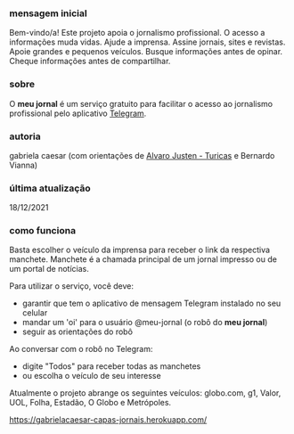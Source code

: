 ### mensagem inicial
Bem-vindo/a!
Este projeto apoia o jornalismo profissional. O acesso a informações muda vidas. Ajude a imprensa. Assine jornais, sites e revistas. Apoie grandes e pequenos veículos. Busque informações antes de opinar. Cheque informações antes de compartilhar.

### sobre
O **meu jornal** é um serviço gratuito para facilitar o acesso ao jornalismo profissional pelo aplicativo [Telegram](https://web.telegram.org/).

### autoria
gabriela caesar (com orientações de [Alvaro Justen - Turicas](https://github.com/turicas) e Bernardo Vianna)

### última atualização
18/12/2021

### como funciona
Basta escolher o veículo da imprensa para receber o link da respectiva manchete.
Manchete é a chamada principal de um jornal impresso ou de um portal de notícias.

Para utilizar o serviço, você deve:
- garantir que tem o aplicativo de mensagem Telegram instalado no seu celular
- mandar um 'oi' para o usuário @meu-jornal (o robô do **meu jornal**)
- seguir as orientações do robô

Ao conversar com o robô no Telegram:
- digite "Todos" para receber todas as manchetes
- ou escolha o veículo de seu interesse

Atualmente o projeto abrange os seguintes veículos:
globo.com, g1, Valor, UOL, Folha, Estadão, O Globo e Metrópoles.


https://gabrielacaesar-capas-jornais.herokuapp.com/
